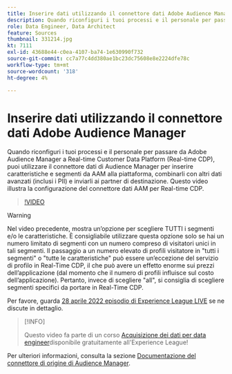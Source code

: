```yaml
---
title: Inserire dati utilizzando il connettore dati Adobe Audience Manager
description: Quando riconfiguri i tuoi processi e il personale per passare da Adobe Audience Manager a Real-time Customer Data Platform, puoi utilizzare il Connettore dati di Audience Manager per inserire caratteristiche e segmenti da AAM in Platform, combinarli con altri dati avanzati (inclusi i dati PII) e inviarli ai partner di destinazione. Questo video illustra la configurazione del Connettore dati AAM per Real-time CDP.
role: Data Engineer, Data Architect
feature: Sources
thumbnail: 331214.jpg
kt: 7111
exl-id: 43688e44-c0ea-4107-ba74-1e630990f732
source-git-commit: cc7a77c4dd380ae1bc23dc75608e8e2224dfe78c
workflow-type: tm+mt
source-wordcount: '318'
ht-degree: 4%

---
```


# Inserire dati utilizzando il connettore dati Adobe Audience Manager

Quando riconfiguri i tuoi processi e il personale per passare da Adobe Audience Manager a Real-time Customer Data Platform (Real-time CDP), puoi utilizzare il connettore dati di Audience Manager per inserire caratteristiche e segmenti da AAM alla piattaforma, combinarli con altri dati avanzati (inclusi i PII) e inviarli ai partner di destinazione. Questo video illustra la configurazione del connettore dati AAM per Real-time CDP.

>[!VIDEO](https://video.tv.adobe.com/v/331214/?quality=12&learn=on)

>[!WARNING]
>
>Nel video precedente, mostra un’opzione per scegliere TUTTI i segmenti e/o le caratteristiche. È consigliabile utilizzare questa opzione solo se hai un numero limitato di segmenti con un numero compreso di visitatori unici in tali segmenti. Il passaggio a un numero elevato di profili visitatore in &quot;tutti i segmenti&quot; o &quot;tutte le caratteristiche&quot; può essere un’eccezione del servizio di profilo in Real-Time CDP, il che può avere un effetto enorme sui prezzi dell’applicazione (dal momento che il numero di profili influisce sul costo dell’applicazione). Pertanto, invece di scegliere &quot;all&quot;, si consiglia di scegliere segmenti specifici da portare in Real-Time CDP.
>
>Per favore, guarda [28 aprile 2022 episodio di Experience League LIVE](https://experienceleague.adobe.com/docs/experience-league-live-events/events/episodes/exl-live-episode-04-28-22.html?lang=it) se ne discute in dettaglio.

>[!INFO]
>
> Questo video fa parte di un corso [Acquisizione dei dati per data engineer](https://experienceleague.adobe.com/?recommended=ExperiencePlatform-D-1-2020.1.dataingestion?lang=it)disponibile gratuitamente all&#39;Experience League!

Per ulteriori informazioni, consulta la sezione [Documentazione del connettore di origine di Audience Manager](https://experienceleague.adobe.com/docs/experience-platform/sources/connectors/adobe-applications/audience-manager.html).

